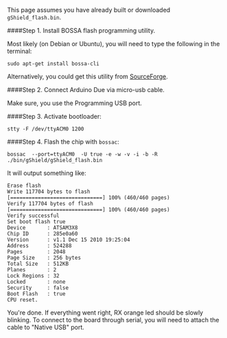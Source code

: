 This page assumes you have already built or downloaded ```gShield_flash.bin```.

####Step 1. Install BOSSA flash programming utility.

Most likely (on Debian or Ubuntu), you will need to type the following in the terminal:

```
sudo apt-get install bossa-cli
```
Alternatively, you could get this utility from [SourceForge](http://sourceforge.net/projects/b-o-s-s-a/).

####Step 2. Connect Arduino Due via micro-usb cable.

Make sure, you use the Programming USB port.

####Step 3. Activate bootloader:
```
stty -F /dev/ttyACM0 1200
```
####Step 4. Flash the chip with `bossac`:
```
bossac  --port=ttyACM0  -U true -e -w -v -i -b -R ./bin/gShield/gShield_flash.bin
```
It will output something like:

```
Erase flash
Write 117704 bytes to flash
[==============================] 100% (460/460 pages)
Verify 117704 bytes of flash
[==============================] 100% (460/460 pages)
Verify successful
Set boot flash true
Device       : ATSAM3X8
Chip ID      : 285e0a60
Version      : v1.1 Dec 15 2010 19:25:04
Address      : 524288
Pages        : 2048
Page Size    : 256 bytes
Total Size   : 512KB
Planes       : 2
Lock Regions : 32
Locked       : none
Security     : false
Boot Flash   : true
CPU reset.
```

You're done. If everything went right, RX orange led should be slowly blinking. To connect to the board through serial, you will need to attach the cable to "Native USB" port.